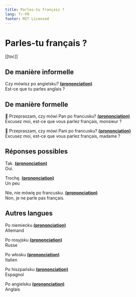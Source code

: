 ```yaml
---
title: Parles-tu français ?
lang: fr-FR
footer: MIT Licensed
---
```


# Parles-tu français ?

[[toc]]

## De manière informelle
Czy mówisz po angielsku? **[(prononciation)](https://voca.ro/1bza8qAfEgU5)**  
Est-ce que tu parles anglais ?

## De manière formelle
:man: Przepraszam, czy mówi Pan po francusku? **[(prononciation)](https://voca.ro/1aKzY68260r6)**  
Excusez moi, est-ce que vous parlez français, monsieur ?

:woman: Przepraszam, czy mówi Pani po francusku? **[(prononciation)](https://voca.ro/19j5w8i5VnDg)**  
Excusez moi, est-ce que vous parlez français, madame ?

## Réponses possibles
Tak. **[(prononciation)](https://voca.ro/1aEM4v3bqjOO)**  
Oui.

Trochę. **[(prononciation)](https://voca.ro/1aDkjSm1h1Cc)**  
Un peu

Nie, nie mówię po francusku. **[(prononciation)](https://voca.ro/1dK9mBAwSjb3)**  
Non, je ne parle pas français.

## Autres langues
Po niemiecku **[(prononciation)](https://voca.ro/1c60WlSPIme9)**  
Allemand

Po rosyjsku **[(prononciation)](https://voca.ro/16YZJRDrirt3)**  
Russe

Po włosku **[(prononciation)](https://voca.ro/19tDbKp0Hyye)**  
Italien

Po hiszpańsku **[(prononciation)](https://voca.ro/1cRqQRuN1ODF)**  
Espagnol  

Po angielsku **[(prononciation)](https://voca.ro/17sGqbSSApR8)**  
Anglais